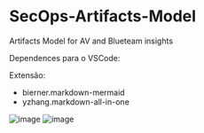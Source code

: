 # SecOps-Artifacts-Model
Artifacts Model for AV and Blueteam insights


Dependences para o VSCode:

Extensão: 
  - bierner.markdown-mermaid
  - yzhang.markdown-all-in-one

![image](https://user-images.githubusercontent.com/50772593/113753528-93202780-96e4-11eb-9536-9d82e2dc2c97.png)
![image](https://user-images.githubusercontent.com/50772593/113753553-9b786280-96e4-11eb-9685-7a1f4bc04023.png)

